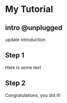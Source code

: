 # My Tutorial

## intro @unplugged

update introduction

## Step 1

Here is some text

## Step 2

Congratulations, you did it!